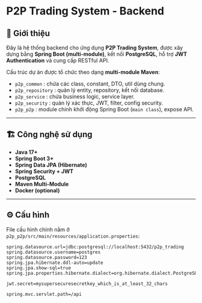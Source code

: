 # P2P Trading System - Backend

## 📌 Giới thiệu
Đây là hệ thống backend cho ứng dụng **P2P Trading System**, được xây dựng bằng **Spring Boot (multi-module)**, kết nối **PostgreSQL**, hỗ trợ **JWT Authentication** và cung cấp RESTful API.

Cấu trúc dự án được tổ chức theo dạng **multi-module Maven**:
- `p2p_common` : chứa các class, constant, DTO, util dùng chung.
- `p2p_repository` : quản lý entity, repository, kết nối database.
- `p2p_service` : chứa business logic, service layer.
- `p2p_security` : quản lý xác thực, JWT, filter, config security.
- `p2p_p2p` : module chính khởi động Spring Boot (`main class`), expose API.

---

## 🏗️ Công nghệ sử dụng
- **Java 17+**
- **Spring Boot 3+**
- **Spring Data JPA (Hibernate)**
- **Spring Security + JWT**
- **PostgreSQL**
- **Maven Multi-Module**
- **Docker (optional)**

---

## ⚙️ Cấu hình

File cấu hình chính nằm ở `p2p_p2p/src/main/resources/application.properties`:

```properties
spring.datasource.url=jdbc:postgresql://localhost:5432/p2p_trading
spring.datasource.username=postgres
spring.datasource.password=123
spring.jpa.hibernate.ddl-auto=update
spring.jpa.show-sql=true
spring.jpa.properties.hibernate.dialect=org.hibernate.dialect.PostgreSQLDialect

jwt.secret=mysupersecuresecretkey_which_is_at_least_32_chars

spring.mvc.servlet.path=/api
